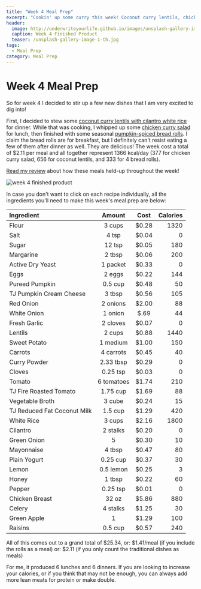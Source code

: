 ```yaml
---
title: "Week 4 Meal Prep"
excerpt: "Cookin' up some curry this week! Coconut curry lentils, chicken curry salad, and pumpkin rolls"
header:
  image: http://underwriteyourlife.github.io/images/unsplash-gallery-image-1-th.jpg
  caption: Week 4 Finished Product
  teaser: /unsplash-gallery-image-1-th.jpg
tags: 
  - Meal Prep
category: Meal Prep
---
```


# Week 4 Meal Prep

So for week 4 I decided to stir up a few new dishes that I am very excited to dig into!

First, I decided to stew some [coconut curry lentils with cilantro white rice](http://underwriteyourlife.com/coconutcurrylentils/ "Coconut Curry Lentils") for dinner. While that was cooking, I whipped up some [chicken curry salad](http://underwriteyourlife.com/chickencurrysalad/ "Chicken Curry Salad") for lunch, then finished with some seasonal [pumpkin-spiced bread rolls](http://underwriteyourlife.com/pumpkinrolls/ "Pumpkin Spiced Bread Rolls"). I claim the bread rolls are for breakfast, but I definitely can't resist eating a few of them after dinner as well. They are delicious! The week cost a total of $2.11 per meal and all together represent 1366 kcal/day (377 for chicken curry salad, 656 for coconut lentils, and 333 for 4 bread rolls).

[Read my review](https://underwriteyourlife.github.io/Week4Evaluation/) about how these meals held-up throughout the week!

![week 4 finished product](https://github.com/underwriteyourlife/underwriteyourlife.github.io/blob/master/images/Meal%20Prep/Week%204/Week%204%20Finished%20Product.jpg?raw=true "Week 4 Finished Meal Prep")

In case you don't want to click on each recipe individually, all the ingredients you'll need to make this week's meal prep are below:

**Ingredient** | **Amount** | **Cost** |   **Calories**
|:------------- |:-------------:| :-----:|   -----:|
Flour	|3	cups	| $0.28 |	1320
Salt	|4	tsp	| $0.04 |	0
Sugar	|12	tsp	| $0.05 |	180
Margarine|	2	tbsp	| $0.06 |	200
Active Dry Yeast|	1	packet	| $0.33 |	0
Eggs |	2	eggs|	 $0.22 |	144
Pureed Pumpkin|	0.5	cup	| $0.48 |	50
TJ Pumpkin Cream Cheese	|3	tbsp|	 $0.56 |	105
Red Onion|	2	onions	| $2.00 |	88
White Onion |1 onion |$.69| 44
Fresh Garlic|	2	cloves	| $0.07 |	0
Lentils|	2	cups	| $0.88 |	1440
Sweet Potato	|1	medium|	 $1.00 	|150
Carrots	|4	carrots|	 $0.45 |	40
Curry Powder|	2.33	tbsp|	 $0.29 |	0
Cloves|	0.25	tsp|	 $0.03 |	0
Tomato	|6	tomatoes	| $1.74 |	210
TJ Fire Roasted Tomato|	1.75	cup	| $1.69 |	88
Vegetable Broth|	3	cube|	 $0.24 |	15
TJ Reduced Fat Coconut Milk|	1.5	cup	| $1.29 |	420
White Rice|	3	cups	| $2.16 	|1800
Cilantro	|2	stalks	| $0.20 |	0
Green Onion|	5	|	 $0.30 |	10
Mayonnaise|	4	tbsp	| $0.47 |	80
Plain Yogurt|	0.25	cup	| $0.37 	|30
Lemon|	0.5	lemon	| $0.25 |	3
Honey	|1	tbsp	| $0.22 |	60
Pepper|	0.25	tsp	| $0.01 |	0
Chicken Breast|	32	oz	| $5.86 |	880
Celery|	4	stalks	| $1.25 |	30
Green Apple|	1	|	 $1.29 |	100
Raisins	|0.5	cup|	 $0.57 |	240

All of this comes out to a grand total of $25.34, or:
$1.41/meal (if you include the rolls as a meal) or:
$2.11 (if you only count the traditional dishes as meals)

For me, it produced 6 lunches and 6 dinners. If you are looking to increase your calories, or if you think that may not be enough, you can always add more lean meats for protein or make double. 


